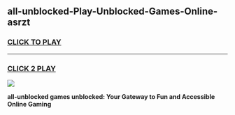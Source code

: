 
## all-unblocked-Play-Unblocked-Games-Online-asrzt
<h3>
<a href="https://premium76.site?title=all-unblocked&ref=25A">CLICK TO PLAY</a></h3>
<hr>

<h3>
<a href="https://premium76.site?title=all-unblocked&ref=25A">CLICK 2 PLAY</a>
  
</h3>

<a href="https://premium76.site?title=all-unblocked&ref=25A"><img src="https://clearcache.store/games.png"></a>


**all-unblocked games unblocked: Your Gateway to Fun and Accessible Online Gaming**
